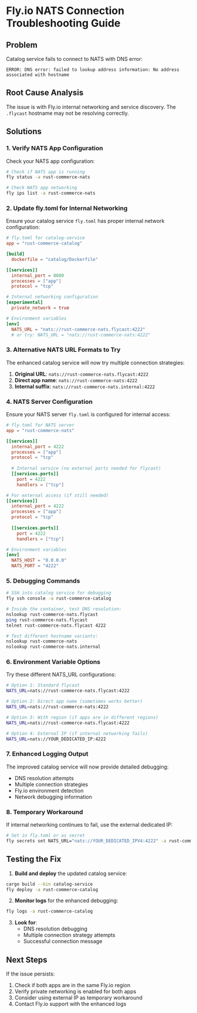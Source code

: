 # Fly.io NATS Connection Troubleshooting Guide

## Problem
Catalog service fails to connect to NATS with DNS error:
```
ERROR: DNS error: failed to lookup address information: No address associated with hostname
```

## Root Cause Analysis
The issue is with Fly.io internal networking and service discovery. The `.flycast` hostname may not be resolving correctly.

## Solutions

### 1. Verify NATS App Configuration

Check your NATS app configuration:
```bash
# Check if NATS app is running
fly status -a rust-commerce-nats

# Check NATS app networking
fly ips list -a rust-commerce-nats
```

### 2. Update fly.toml for Internal Networking

Ensure your catalog service `fly.toml` has proper internal network configuration:

```toml
# fly.toml for catalog-service
app = "rust-commerce-catalog"

[build]
  dockerfile = "catalog/Dockerfile"

[[services]]
  internal_port = 8080
  processes = ["app"]
  protocol = "tcp"

# Internal networking configuration
[experimental]
  private_network = true

# Environment variables
[env]
  NATS_URL = "nats://rust-commerce-nats.flycast:4222"
  # or try: NATS_URL = "nats://rust-commerce-nats:4222"
```

### 3. Alternative NATS URL Formats to Try

The enhanced catalog service will now try multiple connection strategies:

1. **Original URL**: `nats://rust-commerce-nats.flycast:4222`
2. **Direct app name**: `nats://rust-commerce-nats:4222`
3. **Internal suffix**: `nats://rust-commerce-nats.internal:4222`

### 4. NATS Server Configuration

Ensure your NATS server `fly.toml` is configured for internal access:

```toml
# fly.toml for NATS server
app = "rust-commerce-nats"

[[services]]
  internal_port = 4222
  processes = ["app"]
  protocol = "tcp"
  
  # Internal service (no external ports needed for flycast)
  [[services.ports]]
    port = 4222
    handlers = ["tcp"]

# For external access (if still needed)
[[services]]
  internal_port = 4222
  processes = ["app"]
  protocol = "tcp"
  
  [[services.ports]]
    port = 4222
    handlers = ["tcp"]

# Environment variables
[env]
  NATS_HOST = "0.0.0.0"
  NATS_PORT = "4222"
```

### 5. Debugging Commands

```bash
# SSH into catalog service for debugging
fly ssh console -a rust-commerce-catalog

# Inside the container, test DNS resolution:
nslookup rust-commerce-nats.flycast
ping rust-commerce-nats.flycast
telnet rust-commerce-nats.flycast 4222

# Test different hostname variants:
nslookup rust-commerce-nats
nslookup rust-commerce-nats.internal
```

### 6. Environment Variable Options

Try these different NATS_URL configurations:

```bash
# Option 1: Standard flycast
NATS_URL=nats://rust-commerce-nats.flycast:4222

# Option 2: Direct app name (sometimes works better)
NATS_URL=nats://rust-commerce-nats:4222

# Option 3: With region (if apps are in different regions)
NATS_URL=nats://rust-commerce-nats.flycast:4222

# Option 4: External IP (if internal networking fails)
NATS_URL=nats://YOUR_DEDICATED_IP:4222
```

### 7. Enhanced Logging Output

The improved catalog service will now provide detailed debugging:
- DNS resolution attempts
- Multiple connection strategies
- Fly.io environment detection
- Network debugging information

### 8. Temporary Workaround

If internal networking continues to fail, use the external dedicated IP:

```bash
# Set in fly.toml or as secret
fly secrets set NATS_URL="nats://YOUR_DEDICATED_IPV4:4222" -a rust-commerce-catalog
```

## Testing the Fix

1. **Build and deploy** the updated catalog service:
```bash
cargo build --bin catalog-service
fly deploy -a rust-commerce-catalog
```

2. **Monitor logs** for the enhanced debugging:
```bash
fly logs -a rust-commerce-catalog
```

3. **Look for**:
   - DNS resolution debugging
   - Multiple connection strategy attempts
   - Successful connection message

## Next Steps

If the issue persists:
1. Check if both apps are in the same Fly.io region
2. Verify private networking is enabled for both apps
3. Consider using external IP as temporary workaround
4. Contact Fly.io support with the enhanced logs
